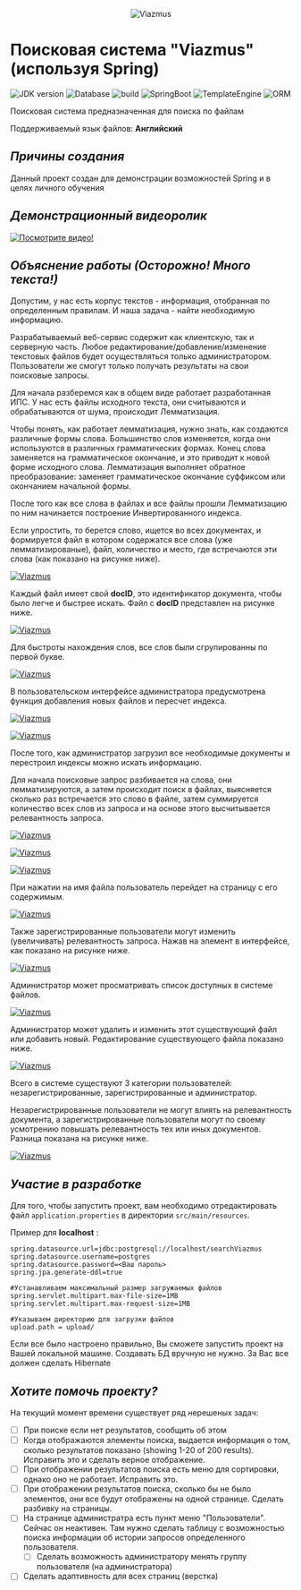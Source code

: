 <p align="center">
  <img src="https://thumb.cloud.mail.ru/weblink/thumb/xw1/DShr/KpPbg5wEU/logo.png" alt="Viazmus"/>
</p>

# Поисковая система "Viazmus" (используя Spring)
![JDK version](https://img.shields.io/static/v1?label=JDK&message=1.8%2B&color=<COLOR>)
![Database](https://img.shields.io/static/v1?label=Database&message=PostgreSQL&color=<COLOR>)
![build](https://img.shields.io/static/v1?label=build&message=Maven&color=<COLOR>)
![SpringBoot](https://img.shields.io/static/v1?label=SpringBoot&message=2.3.2&color=<COLOR>)
![TemplateEngine](https://img.shields.io/static/v1?label=TemplateEngine&message=Thymeleaf&color=<COLOR>)
![ORM](https://img.shields.io/static/v1?label=ORM&message=Hibernate&color=<COLOR>)



Поисковая система предназначенная для поиска по файлам

Поддерживаемый язык файлов: **Английский**
 
## _Причины создания_

 Данный проект создан для демонстрации возможностей Spring и в целях личного обучения 
 
## _Демонстрационный видеоролик_
 
[![Посмотрите видео!](https://thumb.cloud.mail.ru/weblink/thumb/xw1/DShr/KpPbg5wEU/Screenshot_7.jpg)](https://player-smotri.mail.ru/?viewMode=external&brandsafety=1&autoplay=0&tags=1193&manifestUrl=https%3A%2F%2Fcloclo57.cloud.mail.ru%2Fvideowl%2F0p%2FRFNoci9LcFBiZzV3RVUvU2NyZWVuUmVjb3JkZXJQcm9qZWN0MS5tcDQ%3D.m3u8%3Fdouble_encode%3D1&pictureUrl=https%3A%2F%2Fthumb.cloud.mail.ru%2Fweblink%2Fthumb%2Fvxw0%2FDShr%2FKpPbg5wEU%2FScreenRecorderProject1.mp4&initLow=0)

 
## _Объяснение работы (Осторожно! Много текста!)_

Допустим, у нас есть корпус текстов - информация, отобранная по определенным правилам. И наша задача - найти необходимую информацию.

Разрабатываемый веб-сервис содержит как клиентскую, так и серверную часть. Любое редактирование/добавление/изменение текстовых файлов будет осуществляться только администратором. Пользователи же смогут только получать результаты на свои поисковые запросы.

Для начала разберемся как в общем виде работает разработанная ИПС. У нас есть файлы исходного текста, они считываются и обрабатываются от шума, происходит Лемматизация.

Чтобы понять, как работает лемматизация, нужно знать, как создаются различные формы слова. Большинство слов изменяется, когда они используются в различных грамматических формах. Конец слова заменяется на грамматическое окончание, и это приводит к новой форме исходного слова. Лемматизация выполняет обратное преобразование: заменяет грамматическое окончание суффиксом или окончанием начальной формы.

После того как все слова в файлах и все файлы прошли Лемматизацию по ним начинается построение Инвертированного индекса.

Если упростить, то берется слово, ищется во всех документах, и формируется файл в котором содержатся все слова (уже лемматизированые), файл, количество и место, где встречаются эти слова (как показано на рисунке ниже).

[![Viazmus](https://thumb.cloud.mail.ru/weblink/thumb/xw1/DShr/KpPbg5wEU/1.jpg)]()

Каждый файл имеет свой **docID**, это идентификатор документа, чтобы было легче и быстрее искать. Файл с **docID** представлен на рисунке ниже.

[![Viazmus](https://thumb.cloud.mail.ru/weblink/thumb/xw1/DShr/KpPbg5wEU/2.jpg)]()

Для быстроты нахождения слов, все слов были сгрупированны по первой букве.

[![Viazmus](https://thumb.cloud.mail.ru/weblink/thumb/xw1/DShr/KpPbg5wEU/3.jpg)]()

В пользовательском интерфейсе администратора предусмотрена функция добавления новых файлов и пересчет индекса.

[![Viazmus](https://thumb.cloud.mail.ru/weblink/thumb/xw1/DShr/KpPbg5wEU/4.jpg)]()

[![Viazmus](https://thumb.cloud.mail.ru/weblink/thumb/xw1/DShr/KpPbg5wEU/5.jpg)]()

После того, как администратор загрузил все необходимые документы и перестроил индексы можно искать информацию.

Для начала поисковые запрос разбивается на слова, они лемматизируются, а затем происходит поиск в файлах, выясняется сколько раз встречается это слово в файле, затем суммируется количество всех слов из запроса и на основе этого высчитывается релевантность запроса.

[![Viazmus](https://thumb.cloud.mail.ru/weblink/thumb/xw1/DShr/KpPbg5wEU/6.jpg)]()

[![Viazmus](https://thumb.cloud.mail.ru/weblink/thumb/xw1/DShr/KpPbg5wEU/7.jpg)]()

[![Viazmus](https://thumb.cloud.mail.ru/weblink/thumb/xw1/DShr/KpPbg5wEU/8.jpg)]()

При нажатии на имя файла пользователь перейдет на страницу с его содержимым.

[![Viazmus](https://thumb.cloud.mail.ru/weblink/thumb/xw1/DShr/KpPbg5wEU/9.jpg)]()

Также зарегистрированные пользователи могут изменить (увеличивать) релевантность запроса. Нажав на элемент в интерфейсе, как показано на рисунке ниже.

[![Viazmus](https://thumb.cloud.mail.ru/weblink/thumb/xw1/DShr/KpPbg5wEU/10.jpg)]()

Администратор может просматривать список доступных в системе файлов.

[![Viazmus](https://thumb.cloud.mail.ru/weblink/thumb/xw1/DShr/KpPbg5wEU/11.jpg)]()

Администратор может удалить и изменить этот существующий файл или добавить новый. Редактирование существующего файла показано ниже.

[![Viazmus](https://thumb.cloud.mail.ru/weblink/thumb/xw1/DShr/KpPbg5wEU/12.jpg)]()

Всего в системе существуют 3 категории пользователей: незарегистрированные, зарегистрированные и администратор.

Незарегистрированные пользователи не могут влиять на релевантность документа, а зарегистрированные пользователи могут по своему усмотрению повышать релевантность тех или иных документов. Разница показана на рисунке ниже.

[![Viazmus](https://thumb.cloud.mail.ru/weblink/thumb/xw1/DShr/KpPbg5wEU/13.jpg)]()

## _Участие в разработке_

Для того, чтобы запустить проект, вам необходимо отредактировать файл `application.properties` в директории `src/main/resources`.

Пример для **localhost** :

```
spring.datasource.url=jdbc:postgresql://localhost/searchViazmus
spring.datasource.username=postgres
spring.datasource.password=<Ваш пароль>
spring.jpa.generate-ddl=true

#Устанавливаем максимальный размер загружаемых файлов
spring.servlet.multipart.max-file-size=1MB
spring.servlet.multipart.max-request-size=1MB

#Указываем директорию для загрузки файлов
upload.path = upload/
```

Если все было настроено правильно, Вы сможете запустить проект на Вашей локальной машине. Создавать БД вручную не нужно. За Вас все должен сделать Hibernate

## _Хотите помочь проекту?_

На текущий момент времени существует ряд нерешеных задач:

- [ ] При поиске если нет результатов, сообщить об этом
- [ ] Когда отображаются элементы поиска, выдается информация о том, сколько результатов показано (showing 1-20 of 200 results). Исправить это и сделать верное отображение.
- [ ] При отображении результатов поиска есть меню для сортировки, однако оно не работает. Исправить это.
- [ ] При отображении результатов поиска, сколько бы не было элементов, они все будут отображены на одной странице. Сделать разбивку на страницы.
- [ ] На странице администратра есть пункт меню "Пользователи". Сейчас он неактивен. Там нужно сделать таблицу с возможностью поиска информации об истории запросов определенного пользователя.
    - [ ] Сделать возможность администратору менять группу пользователя (на администратора)
- [ ] Сделать адаптивность для всех страниц (верстка)
